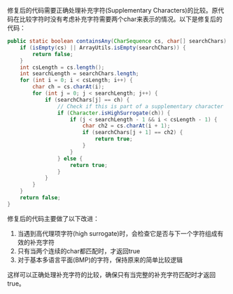修复后的代码需要正确处理补充字符(Supplementary Characters)的比较。原代码在比较字符时没有考虑补充字符需要两个char来表示的情况。以下是修复后的代码：

```java
public static boolean containsAny(CharSequence cs, char[] searchChars) {
    if (isEmpty(cs) || ArrayUtils.isEmpty(searchChars)) {
        return false;
    }
    int csLength = cs.length();
    int searchLength = searchChars.length;
    for (int i = 0; i < csLength; i++) {
        char ch = cs.charAt(i);
        for (int j = 0; j < searchLength; j++) {
            if (searchChars[j] == ch) {
                // Check if this is part of a supplementary character
                if (Character.isHighSurrogate(ch)) {
                    if (j < searchLength - 1 && i < csLength - 1) {
                        char ch2 = cs.charAt(i + 1);
                        if (searchChars[j + 1] == ch2) {
                            return true;
                        }
                    }
                } else {
                    return true;
                }
            }
        }
    }
    return false;
}
```

修复后的代码主要做了以下改进：
1. 当遇到高代理项字符(high surrogate)时，会检查它是否与下一个字符组成有效的补充字符
2. 只有当两个连续的char都匹配时，才返回true
3. 对于基本多语言平面(BMP)的字符，保持原来的简单比较逻辑

这样可以正确处理补充字符的比较，确保只有当完整的补充字符匹配时才返回true。